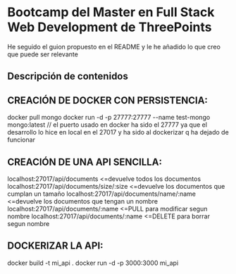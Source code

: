 # Bootcamp del Master en Full Stack Web Development de ThreePoints

He seguido el guion propuesto en el README y le he añadido lo que creo que puede ser relevante

## Descripción de contenidos

## CREACIÓN DE DOCKER CON PERSISTENCIA:
docker pull mongo
docker run -d -p 27777:27777 --name test-mongo mongo:latest
// el puerto usado en docker ha sido el 27777 ya que el desarrollo lo hice en local en el 27017 y ha sido al dockerizar q ha dejado de funcionar

## CREACIÓN DE UNA API SENCILLA:
localhost:27017/api/documents   <=devuelve todos los documentos
localhost:27017/api/documents/size/:size   <=devuelve los documentos que cumplan un tamaño
localhost:27017/api/documents/name/:name   <=devuelve los documentos que tengan un nombre
localhost:27017/api/documents/:name   <=PULL para modificar segun nombre
localhost:27017/api/documents/:name   <=DELETE para borrar segun nombre

## DOCKERIZAR LA API:

docker build -t mi_api .
docker run -d -p 3000:3000 mi_api